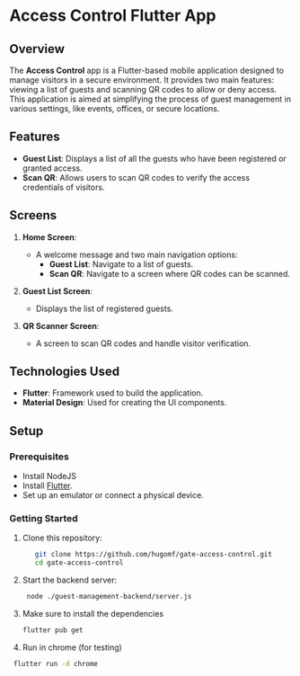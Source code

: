 # Access Control Flutter App

## Overview

The **Access Control** app is a Flutter-based mobile application designed to manage visitors in a secure environment. It provides two main features: viewing a list of guests and scanning QR codes to allow or deny access. This application is aimed at simplifying the process of guest management in various settings, like events, offices, or secure locations.

## Features

- **Guest List**: Displays a list of all the guests who have been registered or granted access.
- **Scan QR**: Allows users to scan QR codes to verify the access credentials of visitors.

## Screens

1. **Home Screen**:
   - A welcome message and two main navigation options:
     - **Guest List**: Navigate to a list of guests.
     - **Scan QR**: Navigate to a screen where QR codes can be scanned.

2. **Guest List Screen**:
   - Displays the list of registered guests.

3. **QR Scanner Screen**:
   - A screen to scan QR codes and handle visitor verification.

## Technologies Used

- **Flutter**: Framework used to build the application.
- **Material Design**: Used for creating the UI components.

## Setup

### Prerequisites

- Install NodeJS
- Install [Flutter](https://flutter.dev/docs/get-started/install).
- Set up an emulator or connect a physical device.

### Getting Started

1. Clone this repository:

   ```bash
      git clone https://github.com/hugomf/gate-access-control.git
      cd gate-access-control
    ```

2. Start the backend server:

   ```bash
    node ./guest-management-backend/server.js
   ```

3. Make sure to install the dependencies

   ```bash
   flutter pub get
   ```

4. Run in chrome (for testing)

  ```bash
   flutter run -d chrome
   ```
